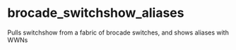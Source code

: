 brocade_switchshow_aliases
==========================

Pulls switchshow from a fabric of brocade switches, and shows aliases with WWNs